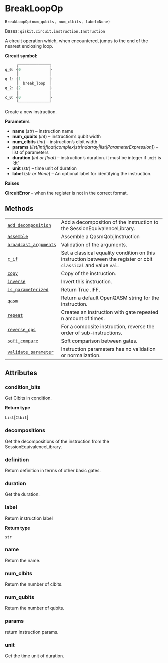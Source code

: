 # BreakLoopOp

<span id="undefined" />

`BreakLoopOp(num_qubits, num_clbits, label=None)`

Bases: `qiskit.circuit.instruction.Instruction`

A circuit operation which, when encountered, jumps to the end of the nearest enclosing loop.

**Circuit symbol:**

```python
     ┌──────────────┐
q_0: ┤0             ├
     │              │
q_1: ┤1             ├
     │  break_loop  │
q_2: ┤2             ├
     │              │
c_0: ╡0             ╞
     └──────────────┘
```

Create a new instruction.

**Parameters**

*   **name** (*str*) – instruction name
*   **num\_qubits** (*int*) – instruction’s qubit width
*   **num\_clbits** (*int*) – instruction’s clbit width
*   **params** (*list\[int|float|complex|str|ndarray|list|ParameterExpression]*) – list of parameters
*   **duration** (*int or float*) – instruction’s duration. it must be integer if `unit` is ‘dt’
*   **unit** (*str*) – time unit of duration
*   **label** (*str or None*) – An optional label for identifying the instruction.

**Raises**

**CircuitError** – when the register is not in the correct format.

## Methods

|                                                                                                                                                                         |                                                                                                                  |
| ----------------------------------------------------------------------------------------------------------------------------------------------------------------------- | ---------------------------------------------------------------------------------------------------------------- |
| [`add_decomposition`](qiskit.circuit.BreakLoopOp.add_decomposition#qiskit.circuit.BreakLoopOp.add_decomposition "qiskit.circuit.BreakLoopOp.add_decomposition")         | Add a decomposition of the instruction to the SessionEquivalenceLibrary.                                         |
| [`assemble`](qiskit.circuit.BreakLoopOp.assemble#qiskit.circuit.BreakLoopOp.assemble "qiskit.circuit.BreakLoopOp.assemble")                                             | Assemble a QasmQobjInstruction                                                                                   |
| [`broadcast_arguments`](qiskit.circuit.BreakLoopOp.broadcast_arguments#qiskit.circuit.BreakLoopOp.broadcast_arguments "qiskit.circuit.BreakLoopOp.broadcast_arguments") | Validation of the arguments.                                                                                     |
| [`c_if`](qiskit.circuit.BreakLoopOp.c_if#qiskit.circuit.BreakLoopOp.c_if "qiskit.circuit.BreakLoopOp.c_if")                                                             | Set a classical equality condition on this instruction between the register or cbit `classical` and value `val`. |
| [`copy`](qiskit.circuit.BreakLoopOp.copy#qiskit.circuit.BreakLoopOp.copy "qiskit.circuit.BreakLoopOp.copy")                                                             | Copy of the instruction.                                                                                         |
| [`inverse`](qiskit.circuit.BreakLoopOp.inverse#qiskit.circuit.BreakLoopOp.inverse "qiskit.circuit.BreakLoopOp.inverse")                                                 | Invert this instruction.                                                                                         |
| [`is_parameterized`](qiskit.circuit.BreakLoopOp.is_parameterized#qiskit.circuit.BreakLoopOp.is_parameterized "qiskit.circuit.BreakLoopOp.is_parameterized")             | Return True .IFF.                                                                                                |
| [`qasm`](qiskit.circuit.BreakLoopOp.qasm#qiskit.circuit.BreakLoopOp.qasm "qiskit.circuit.BreakLoopOp.qasm")                                                             | Return a default OpenQASM string for the instruction.                                                            |
| [`repeat`](qiskit.circuit.BreakLoopOp.repeat#qiskit.circuit.BreakLoopOp.repeat "qiskit.circuit.BreakLoopOp.repeat")                                                     | Creates an instruction with gate repeated n amount of times.                                                     |
| [`reverse_ops`](qiskit.circuit.BreakLoopOp.reverse_ops#qiskit.circuit.BreakLoopOp.reverse_ops "qiskit.circuit.BreakLoopOp.reverse_ops")                                 | For a composite instruction, reverse the order of sub-instructions.                                              |
| [`soft_compare`](qiskit.circuit.BreakLoopOp.soft_compare#qiskit.circuit.BreakLoopOp.soft_compare "qiskit.circuit.BreakLoopOp.soft_compare")                             | Soft comparison between gates.                                                                                   |
| [`validate_parameter`](qiskit.circuit.BreakLoopOp.validate_parameter#qiskit.circuit.BreakLoopOp.validate_parameter "qiskit.circuit.BreakLoopOp.validate_parameter")     | Instruction parameters has no validation or normalization.                                                       |

## Attributes

<span id="undefined" />

### condition\_bits

Get Clbits in condition.

**Return type**

`List`\[`Clbit`]

<span id="undefined" />

### decompositions

Get the decompositions of the instruction from the SessionEquivalenceLibrary.

<span id="undefined" />

### definition

Return definition in terms of other basic gates.

<span id="undefined" />

### duration

Get the duration.

<span id="undefined" />

### label

Return instruction label

**Return type**

`str`

<span id="undefined" />

### name

Return the name.

<span id="undefined" />

### num\_clbits

Return the number of clbits.

<span id="undefined" />

### num\_qubits

Return the number of qubits.

<span id="undefined" />

### params

return instruction params.

<span id="undefined" />

### unit

Get the time unit of duration.
